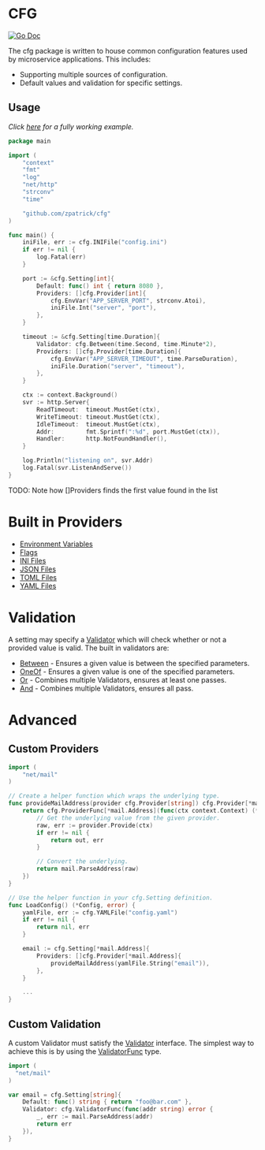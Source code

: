 # CFG

[![Go Doc](https://godoc.org/github.com/zpatrick/cfg?status.svg)](https://godoc.org/github.com/zpatrick/cfg)

The cfg package is written to house common configuration features used by microservice applications.
This includes:

- Supporting multiple sources of configuration.
- Default values and validation for specific settings.

## Usage
_Click [here](https://github.com/zpatrick/cfg/tree/main/example) for a fully working example._

```go
package main

import (
	"context"
	"fmt"
	"log"
	"net/http"
	"strconv"
	"time"

	"github.com/zpatrick/cfg"
)

func main() {
	iniFile, err := cfg.INIFile("config.ini")
	if err != nil {
		log.Fatal(err)
	}

	port := &cfg.Setting[int]{
		Default: func() int { return 8080 },
		Providers: []cfg.Provider[int]{
			cfg.EnvVar("APP_SERVER_PORT", strconv.Atoi),
			iniFile.Int("server", "port"),
		},
	}

	timeout := &cfg.Setting[time.Duration]{
		Validator: cfg.Between(time.Second, time.Minute*2),
		Providers: []cfg.Provider[time.Duration]{
			cfg.EnvVar("APP_SERVER_TIMEOUT", time.ParseDuration),
			iniFile.Duration("server", "timeout"),
		},
	}

	ctx := context.Background()
	svr := http.Server{
		ReadTimeout:  timeout.MustGet(ctx),
		WriteTimeout: timeout.MustGet(ctx),
		IdleTimeout:  timeout.MustGet(ctx),
		Addr:         fmt.Sprintf(":%d", port.MustGet(ctx)),
		Handler:      http.NotFoundHandler(),
	}

	log.Println("listening on", svr.Addr)
	log.Fatal(svr.ListenAndServe())
}
```

TODO: Note how []Providers finds the first value found in the list

# Built in Providers

- [Environment Variables](https://pkg.go.dev/github.com/zpatrick/cfg#EnvVar)
- [Flags](https://pkg.go.dev/github.com/zpatrick/cfg#Flag)
- [INI Files](https://pkg.go.dev/github.com/zpatrick/cfg#INIFile)
- [JSON Files](https://pkg.go.dev/github.com/zpatrick/cfg#JSONFile)
- [TOML Files](https://pkg.go.dev/github.com/zpatrick/cfg#TOMLFile)
- [YAML Files](https://pkg.go.dev/github.com/zpatrick/cfg#YAMLFile)


# Validation
A setting may specify a [Validator](https://pkg.go.dev/github.com/zpatrick/cfg#Validator) which will check whether or not a provided value is valid.
The built in validators are:

- [Between](https://pkg.go.dev/github.com/zpatrick/cfg#Between) - Ensures a given value is between the specified parameters.
- [OneOf](https://pkg.go.dev/github.com/zpatrick/cfg#OneOf) - Ensures a given value is one of the specified parameters.
- [Or](https://pkg.go.dev/github.com/zpatrick/cfg#Or) - Combines multiple Validators, ensures at least one passes.
- [And](https://pkg.go.dev/github.com/zpatrick/cfg#And) - Combines multiple Validators, ensures all pass.

# Advanced

## Custom Providers

```go
import (
	"net/mail"
)

// Create a helper function which wraps the underlying type.
func provideMailAddress(provider cfg.Provider[string]) cfg.Provider[*mail.Address] {
	return cfg.ProviderFunc[*mail.Address](func(ctx context.Context) (*mail.Address, error) {
		// Get the underlying value from the given provider.
		raw, err := provider.Provide(ctx)
		if err != nil {
			return out, err
		}

		// Convert the underlying.
		return mail.ParseAddress(raw)
	})
}

// Use the helper function in your cfg.Setting definition.
func LoadConfig() (*Config, error) {
	yamlFile, err := cfg.YAMLFile("config.yaml")
	if err != nil {
		return nil, err
	}

	email := cfg.Setting[*mail.Address]{
		Providers: []cfg.Provider[*mail.Address]{
			provideMailAddress(yamlFile.String("email")),
		},
	}

	...
}
```

## Custom Validation
A custom Validator must satisfy the [Validator](https://pkg.go.dev/github.com/zpatrick/cfg#Validator) interface.
The simplest way to achieve this is by using the [ValidatorFunc](https://pkg.go.dev/github.com/zpatrick/cfg#ValidatorFunc) type.

```go
import (
  "net/mail"
)

var email = cfg.Setting[string]{
	Default: func() string { return "foo@bar.com" },
	Validator: cfg.ValidatorFunc(func(addr string) error {
		_, err := mail.ParseAddress(addr)
		return err
	}),
}
```
